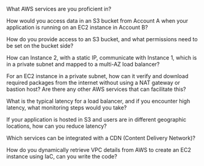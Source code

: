 
What AWS services are you proficient in?

How would you access data in an S3 bucket from Account A when your application is running on an EC2 instance in Account B?


How do you provide access to an S3 bucket, and what permissions need to be set on the bucket side?


How can Instance 2, with a static IP, communicate with Instance 1, which is in a private subnet and mapped to a multi-AZ load balancer?


For an EC2 instance in a private subnet, how can it verify and download required packages from the internet without using a NAT gateway or bastion host? Are there any other AWS services that can facilitate this?


What is the typical latency for a load balancer, and if you encounter high latency, what monitoring steps would you take?


If your application is hosted in S3 and users are in different geographic locations, how can you reduce latency?


Which services can be integrated with a CDN (Content Delivery Network)?


How do you dynamically retrieve VPC details from AWS to create an EC2 instance using IaC, can you write the code?


